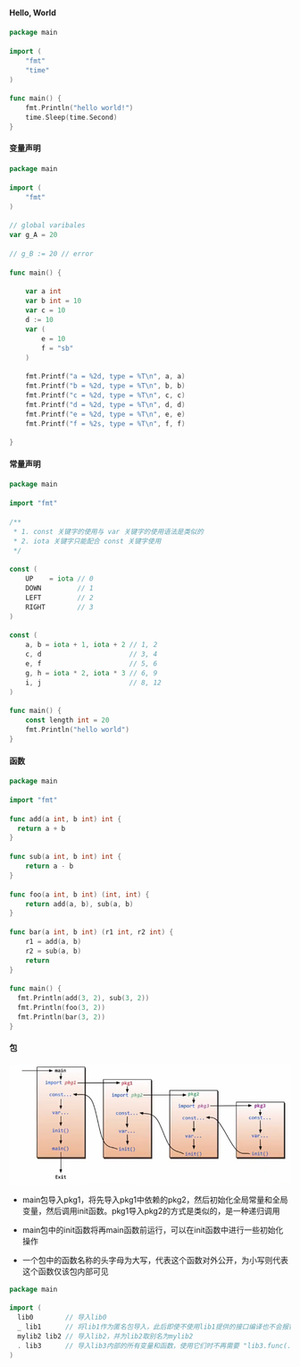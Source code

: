 #### Hello, World

```go
package main

import (
	"fmt"
	"time"
)

func main() {
	fmt.Println("hello world!")
	time.Sleep(time.Second)
}
```

#### 变量声明

```go
package main

import (
	"fmt"
)

// global varibales
var g_A = 20

// g_B := 20 // error

func main() {

	var a int
	var b int = 10
	var c = 10
	d := 10
	var (
		e = 10
		f = "sb"
	)

	fmt.Printf("a = %2d, type = %T\n", a, a)
	fmt.Printf("b = %2d, type = %T\n", b, b)
	fmt.Printf("c = %2d, type = %T\n", c, c)
	fmt.Printf("d = %2d, type = %T\n", d, d)
	fmt.Printf("e = %2d, type = %T\n", e, e)
	fmt.Printf("f = %2s, type = %T\n", f, f)

}

```

#### 常量声明

```go
package main

import "fmt"

/**
 * 1. const 关键字的使用与 var 关键字的使用语法是类似的
 * 2. iota 关键字只能配合 const 关键字使用
 */

const (
	UP    = iota // 0
	DOWN         // 1
	LEFT         // 2
	RIGHT        // 3
)

const (
	a, b = iota + 1, iota + 2 // 1, 2
	c, d                      // 3, 4
	e, f                      // 5, 6
	g, h = iota * 2, iota * 3 // 6, 9
	i, j                      // 8, 12
)

func main() {
	const length int = 20
	fmt.Println("hello world")
}

```

#### 函数

```go
package main

import "fmt"

func add(a int, b int) int {
  return a + b
}

func sub(a int, b int) int {
	return a - b
}

func foo(a int, b int) (int, int) {
	return add(a, b), sub(a, b)
}

func bar(a int, b int) (r1 int, r2 int) {
	r1 = add(a, b)
	r2 = sub(a, b)
	return
}

func main() {
  fmt.Println(add(3, 2), sub(3, 2))
  fmt.Println(foo(3, 2))
  fmt.Println(bar(3, 2))
}

```

#### 包

<img src="img/1.png" style="zoom:100%" />

- main包导入pkg1，将先导入pkg1中依赖的pkg2，然后初始化全局常量和全局变量，然后调用init函数。pkg1导入pkg2的方式是类似的，是一种递归调用

- main包中的init函数将再main函数前运行，可以在init函数中进行一些初始化操作

- 一个包中的函数名称的头字母为大写，代表这个函数对外公开，为小写则代表这个函数仅该包内部可见

```go
package main

import (
  lib0        // 导入lib0
  _ lib1      // 将lib1作为匿名包导入，此后即使不使用lib1提供的接口编译也不会报错，可以通过这种方法调用lib1的init方法而不调用其他api
  mylib2 lib2 // 导入lib2，并为lib2取别名为mylib2
  . lib3      // 导入lib3内部的所有变量和函数，使用它们时不再需要 "lib3.func(...)"，慎用
)
```